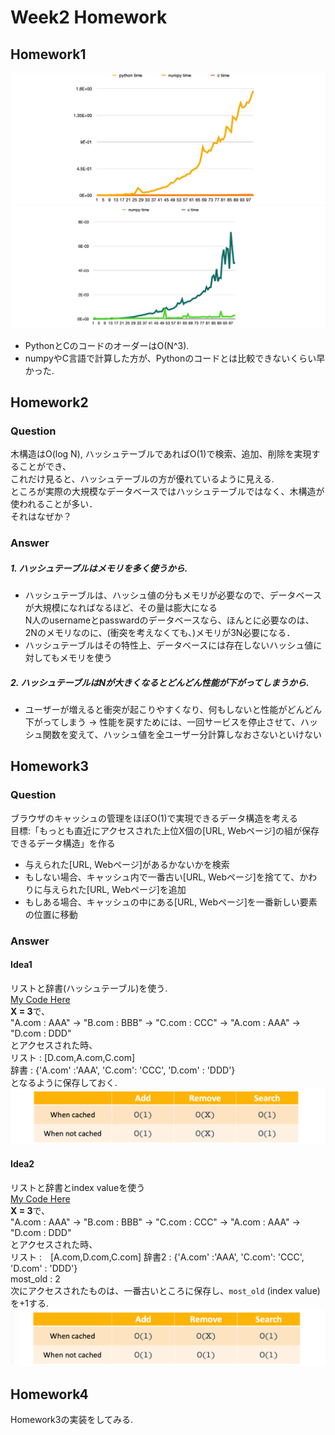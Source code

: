 # Week2 Homework

## Homework1
![Calculation time](./image/homework1.png)
![C and numpy Calculation time](./image/homework1-1.png)

* PythonとCのコードのオーダーはO(N^3).
* numpyやC言語で計算した方が、Pythonのコードとは比較できないくらい早かった.

## Homework2
### Question
木構造はO(log N), ハッシュテーブルであればO(1)で検索、追加、削除を実現することができ、\
これだけ見ると、ハッシュテーブルの方が優れているように見える. \
ところが実際の大規模なデータベースではハッシュテーブルではなく、木構造が使われることが多い．\
それはなぜか？

### Answer
##### 1. ハッシュテーブルはメモリを多く使うから.
* ハッシュテーブルは、ハッシュ値の分もメモリが必要なので、データベースが大規模になればなるほど、その量は膨大になる \
N人のusernameとpasswardのデータベースなら、ほんとに必要なのは、2Nのメモリなのに、(衝突を考えなくても、)メモリが3N必要になる．
* ハッシュテーブルはその特性上、データベースには存在しないハッシュ値に対してもメモリを使う

##### 2. ハッシュテーブルはNが大きくなるとどんどん性能が下がってしまうから.
* ユーザーが増えると衝突が起こりやすくなり、何もしないと性能がどんどん下がってしまう
→ 性能を戻すためには、一回サービスを停止させて、ハッシュ関数を変えて、ハッシュ値を全ユーザー分計算しなおさないといけない

## Homework3
### Question
ブラウザのキャッシュの管理をほぼO(1)で実現できるデータ構造を考える \
目標:「もっとも直近にアクセスされた上位X個の[URL, Webページ]の組が保存できるデータ構造」を作る
* 与えられた[URL, Webページ]があるかないかを検索
* もしない場合、キャッシュ内で一番古い[URL, Webページ]を捨てて、かわりに与えられた[URL, Webページ]を追加
* もしある場合、キャッシュの中にある[URL, Webページ]を一番新しい要素の位置に移動

### Answer
#### Idea1
リストと辞書(ハッシュテーブル)を使う. \
[My Code Here](./cache1.py) \
**X = 3**で、\
"A.com : AAA" → "B.com : BBB" → "C.com : CCC" → "A.com : AAA" → "D.com : DDD" \
とアクセスされた時、\
リスト : [D.com,A.com,C.com]\
辞書  : {'A.com' :'AAA', 'C.com': 'CCC', 'D.com' : 'DDD'} \
となるように保存しておく. \
![Time Complexity](./image/cache1.png)

#### Idea2
リストと辞書とindex valueを使う\
[My Code Here](./cache2.py) \
**X = 3**で、\
"A.com : AAA" → "B.com : BBB" → "C.com : CCC" → "A.com : AAA" → "D.com : DDD" \
とアクセスされた時、\
リスト :　[A.com,D.com,C.com]
辞書2 : {'A.com' :'AAA', 'C.com': 'CCC', 'D.com' : 'DDD'} \
most_old : 2 \
次にアクセスされたものは、一番古いところに保存し、`most_old` (index value) を+1する. \
![Time Complexity](./image/cache2.png)

## Homework4
Homework3の実装をしてみる.
